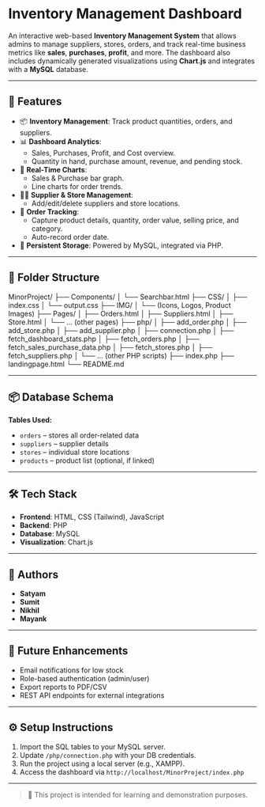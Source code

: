 # Inventory Management Dashboard

An interactive web-based **Inventory Management System** that allows admins to manage suppliers, stores, orders, and track real-time business metrics like **sales**, **purchases**, **profit**, and more. The dashboard also includes dynamically generated visualizations using **Chart.js** and integrates with a **MySQL** database.

---

## 🔧 Features

- 📦 **Inventory Management**: Track product quantities, orders, and suppliers.
- 📊 **Dashboard Analytics**:
  - Sales, Purchases, Profit, and Cost overview.
  - Quantity in hand, purchase amount, revenue, and pending stock.
- 🧮 **Real-Time Charts**:
  - Sales & Purchase bar graph.
  - Line charts for order trends.
- 👨‍💼 **Supplier & Store Management**:
  - Add/edit/delete suppliers and store locations.
- 📝 **Order Tracking**:
  - Capture product details, quantity, order value, selling price, and category.
  - Auto-record order date.
- 💾 **Persistent Storage**: Powered by MySQL, integrated via PHP.

---

## 📁 Folder Structure

MinorProject/
├── Components/
│ └── Searchbar.html
├── CSS/
│ ├── index.css
│ └── output.css
├── IMG/
│ └── (Icons, Logos, Product Images)
├── Pages/
│ ├── Orders.html
│ ├── Suppliers.html
│ ├── Store.html
│ └── ... (other pages)
├── php/
│ ├── add_order.php
│ ├── add_store.php
│ ├── add_supplier.php
│ ├── connection.php
│ ├── fetch_dashboard_stats.php
│ ├── fetch_orders.php
│ ├── fetch_sales_purchase_data.php
│ ├── fetch_stores.php
│ ├── fetch_suppliers.php
│ └── ... (other PHP scripts)
├── index.php
├── landingpage.html
└── README.md

---

## 📦 Database Schema

**Tables Used:**

- `orders` – stores all order-related data
- `suppliers` – supplier details
- `stores` – individual store locations
- `products` – product list (optional, if linked)

---

## 🛠️ Tech Stack

- **Frontend**: HTML, CSS (Tailwind), JavaScript
- **Backend**: PHP
- **Database**: MySQL
- **Visualization**: Chart.js

---

## 👥 Authors

- **Satyam**
- **Sumit**
- **Nikhil**
- **Mayank**

---

## 🧠 Future Enhancements

- Email notifications for low stock
- Role-based authentication (admin/user)
- Export reports to PDF/CSV
- REST API endpoints for external integrations

---

## ⚙️ Setup Instructions

1. Import the SQL tables to your MySQL server.
2. Update `/php/connection.php` with your DB credentials.
3. Run the project using a local server (e.g., XAMPP).
4. Access the dashboard via `http://localhost/MinorProject/index.php`

---

> 🔐 This project is intended for learning and demonstration purposes.
